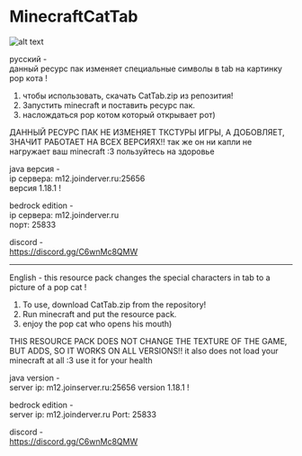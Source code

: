 # MinecraftCatTab
![alt text](https://i.imgur.com/YUB8UCB.gif)

русский -  
 данный ресурс пак изменяет специальные символы в tab на картинку pop кота !  
  1. чтобы использовать, скачать CatTab.zip из репозития!
  2. Запустить minecraft и поставить ресурс пак.
  3. наслождаться pop котом который открывает рот)  
 
 ДАННЫЙ РЕСУРС ПАК НЕ ИЗМЕНЯЕТ ТКСТУРЫ ИГРЫ, А ДОБОВЛЯЕТ, ЗНАЧИТ РАБОТАЕТ НА ВСЕХ ВЕРСИЯХ!!
 так же он ни капли не нагружает ваш minecraft :3 пользуйтесь на здоровье
 
 java версия -  
 ip сервера: m12.joinderver.ru:25656  
 версия 1.18.1 !  
 
 bedrock edition -  
 ip сервера: m12.joinderver.ru  
 порт: 25833  
 
 discord -  
 https://discord.gg/C6wnMc8QMW
 
 ---------  
 
English -
this resource pack changes the special characters in tab to a picture of a pop cat ! 
 1. To use, download CatTab.zip from the repository!
2. Run minecraft and put the resource pack.
 3. enjoy the pop cat who opens his mouth) 
 
 THIS RESOURCE PACK DOES NOT CHANGE THE TEXTURE OF THE GAME, BUT ADDS, SO IT WORKS ON ALL VERSIONS!!
it also does not load your minecraft at all :3 use it for your health
 
 java version -  
 server ip: m12.joinserver.ru:25656 
 version 1.18.1 !

 bedrock edition -  
 server ip: m12.joinderver.ru
 Port: 25833  

 discord -  
 https://discord.gg/C6wnMc8QMW
